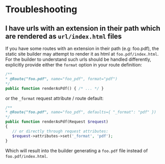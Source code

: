 # Troubleshooting

## I have urls with an extension in their path which are rendered as `url/index.html` files

If you have some routes with an extension in their path (e.g: foo.pdf),
the static site builder may attempt to render it as html at `foo.pdf/index.html`.
For the builder to understand such urls should be handled differently,
explicitly provide either the `format` option in your route definition:

```php
/**
* @Route("foo.pdf", name="foo_pdf", format="pdf")
*/
public function renderAsPdf() { /* ... */ }
```

or the `_format` request attribute / route default:

```php
/**
* @Route("foo.pdf", name="foo_pdf", defaults={ "_format": "pdf" })
*/
public function renderAsPdf(Request $request)
{
   // or directly through request attributes:
   $request->attributes->set('_format', 'pdf');
}
```

Which will result into the builder generating a `foo.pdf` file instead of `foo.pdf/index.html`.
